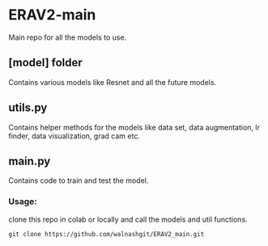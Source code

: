 # ERAV2-main

Main repo for all the models to use.

## [model] folder

Contains various models like Resnet and all the future models.

## utils.py

Contains helper methods for the models like data set, data augmentation, lr finder, data visualization, grad cam etc.

## main.py

Contains code to train and test the model.


### Usage:

clone this repo in colab or locally and call the models and util functions.


```
git clone https://github.com/walnashgit/ERAV2_main.git
```

